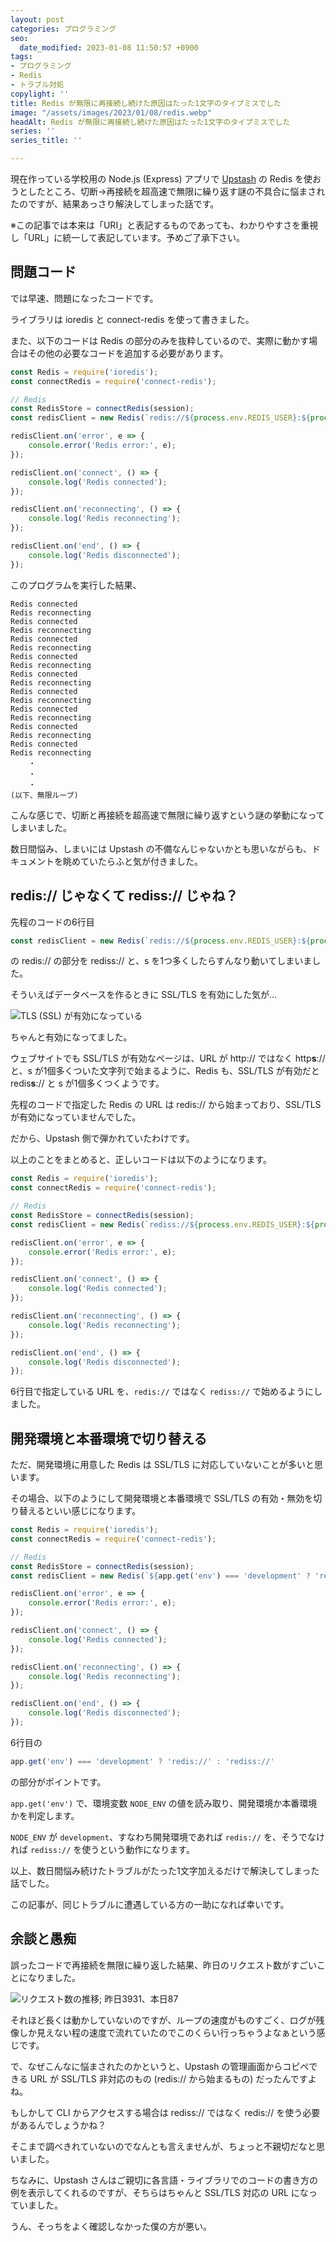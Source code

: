 ```yaml
---
layout: post
categories: プログラミング
seo:
  date_modified: 2023-01-08 11:50:57 +0900
tags:
- プログラミング
- Redis
- トラブル対処
copylight: ''
title: Redis が無限に再接続し続けた原因はたった1文字のタイプミスでした
image: "/assets/images/2023/01/08/redis.webp"
headAlt: Redis が無限に再接続し続けた原因はたった1文字のタイプミスでした
series: ''
series_title: ''

---
```

現在作っている学校用の Node.js (Express) アプリで <a href="https://upstash.com/" target="_blank" rel="noopener noreferrer">Upstash</a> の Redis を使おうとしたところ、切断→再接続を超高速で無限に繰り返す謎の不具合に悩まされたのですが、結果あっさり解決してしまった話です。

※この記事では本来は「URI」と表記するものであっても、わかりやすさを重視し「URL」に統一して表記しています。予めご了承下さい。

## 問題コード

では早速、問題になったコードです。

ライブラリは ioredis と connect-redis を使って書きました。

また、以下のコードは Redis の部分のみを抜粋しているので、実際に動かす場合はその他の必要なコードを追加する必要があります。

```javascript
const Redis = require('ioredis');
const connectRedis = require('connect-redis');

// Redis
const RedisStore = connectRedis(session);
const redisClient = new Redis(`redis://${process.env.REDIS_USER}:${process.env.REDIS_PASSWORD}@${process.env.REDIS_ENDPOINT}:${process.env.REDIS_PORT}`);

redisClient.on('error', e => {
	console.error('Redis error:', e);
});

redisClient.on('connect', () => {
	console.log('Redis connected');
});

redisClient.on('reconnecting', () => {
	console.log('Redis reconnecting');
});

redisClient.on('end', () => {
	console.log('Redis disconnected');
});
```

このプログラムを実行した結果、

    Redis connected
    Redis reconnecting
    Redis connected
    Redis reconnecting
    Redis connected
    Redis reconnecting
    Redis connected
    Redis reconnecting
    Redis connected
    Redis reconnecting
    Redis connected
    Redis reconnecting
    Redis connected
    Redis reconnecting
    Redis connected
    Redis reconnecting
    Redis connected
    Redis reconnecting
        ・
        ・
        ・
    (以下、無限ループ)

こんな感じで、切断と再接続を超高速で無限に繰り返すという謎の挙動になってしまいました。

数日間悩み、しまいには Upstash の不備なんじゃないかとも思いながらも、ドキュメントを眺めていたらふと気が付きました。

## redis:// じゃなくて rediss:// じゃね？

先程のコードの6行目

```javascript
const redisClient = new Redis(`redis://${process.env.REDIS_USER}:${process.env.REDIS_PASSWORD}@${process.env.REDIS_ENDPOINT}:${process.env.REDIS_PORT}`);
```

の redis:// の部分を rediss:// と、s を1つ多くしたらすんなり動いてしまいました。

そういえばデータベースを作るときに SSL/TLS を有効にした気が…

![TLS (SSL) が有効になっている](/assets/images/2023/01/08/tls.webp)

ちゃんと有効になってました。

ウェブサイトでも SSL/TLS が有効なページは、URL が http:// ではなく http**s**:// と、s が1個多くついた文字列で始まるように、Redis も、SSL/TLS が有効だと redis**s**:// と s が1個多くつくようです。

先程のコードで指定した Redis の URL は redis:// から始まっており、SSL/TLS が有効になっていませんでした。

だから、Upstash 側で弾かれていたわけです。

以上のことをまとめると、正しいコードは以下のようになります。

```javascript
const Redis = require('ioredis');
const connectRedis = require('connect-redis');

// Redis
const RedisStore = connectRedis(session);
const redisClient = new Redis(`rediss://${process.env.REDIS_USER}:${process.env.REDIS_PASSWORD}@${process.env.REDIS_ENDPOINT}:${process.env.REDIS_PORT}`);

redisClient.on('error', e => {
	console.error('Redis error:', e);
});

redisClient.on('connect', () => {
	console.log('Redis connected');
});

redisClient.on('reconnecting', () => {
	console.log('Redis reconnecting');
});

redisClient.on('end', () => {
	console.log('Redis disconnected');
});
```

6行目で指定している URL を、`redis://` ではなく `rediss://` で始めるようにしました。

## 開発環境と本番環境で切り替える

ただ、開発環境に用意した Redis は SSL/TLS に対応していないことが多いと思います。

その場合、以下のようにして開発環境と本番環境で SSL/TLS の有効・無効を切り替えるといい感じになります。

```javascript
const Redis = require('ioredis');
const connectRedis = require('connect-redis');

// Redis
const RedisStore = connectRedis(session);
const redisClient = new Redis(`${app.get('env') === 'development' ? 'redis://' : 'rediss://'}${process.env.REDIS_USER}:${process.env.REDIS_PASSWORD}@${process.env.REDIS_ENDPOINT}:${process.env.REDIS_PORT}`);

redisClient.on('error', e => {
	console.error('Redis error:', e);
});

redisClient.on('connect', () => {
	console.log('Redis connected');
});

redisClient.on('reconnecting', () => {
	console.log('Redis reconnecting');
});

redisClient.on('end', () => {
	console.log('Redis disconnected');
});
```

6行目の

```javascript
app.get('env') === 'development' ? 'redis://' : 'rediss://'
```

の部分がポイントです。

`app.get('env')` で、環境変数 `NODE_ENV` の値を読み取り、開発環境か本番環境かを判定します。

`NODE_ENV` が `development`、すなわち開発環境であれば `redis://` を、そうでなければ `rediss://` を使うという動作になります。

以上、数日間悩み続けたトラブルがたった1文字加えるだけで解決してしまった話でした。

この記事が、同じトラブルに遭遇している方の一助になれば幸いです。

## 余談と愚痴

誤ったコードで再接続を無限に繰り返した結果、昨日のリクエスト数がすごいことになりました。

![リクエスト数の推移; 昨日3931、本日87](/assets/images/2023/01/08/requests-graph.webp)

それほど長くは動かしていないのですが、ループの速度がものすごく、ログが残像しか見えない程の速度で流れていたのでこのくらい行っちゃうよなぁという感じです。

で、なぜこんなに悩まされたのかというと、Upstash の管理画面からコピペできる URL が SSL/TLS 非対応のもの (redis:// から始まるもの) だったんですよね。

もしかして CLI からアクセスする場合は rediss:// ではなく redis:// を使う必要があるんでしょうかね？

そこまで調べきれていないのでなんとも言えませんが、ちょっと不親切だなと思いました。

ちなみに、Upstash さんはご親切に各言語・ライブラリでのコードの書き方の例を表示してくれるのですが、そちらはちゃんと SSL/TLS 対応の URL になっていました。

うん、そっちをよく確認しなかった僕の方が悪い。